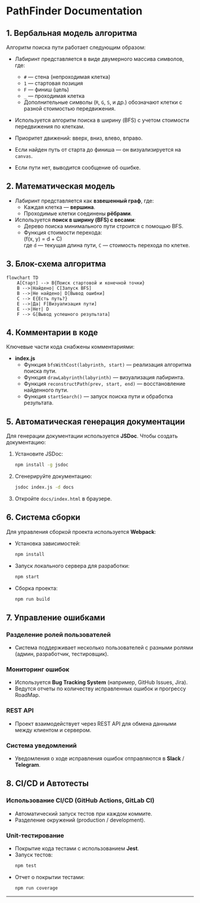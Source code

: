 # PathFinder Documentation

## 1. Вербальная модель алгоритма

Алгоритм поиска пути работает следующим образом:

- Лабиринт представляется в виде двумерного массива символов, где:

  - `#` — стена (непроходимая клетка)
  - `1` — стартовая позиция
  - `F` — финиш (цель)
  - `_` — проходимая клетка
  - Дополнительные символы (`R`, `G`, `S`, и др.) обозначают клетки с разной стоимостью передвижения.

- Используется алгоритм поиска в ширину (BFS) с учетом стоимости передвижения по клеткам.

- Приоритет движений: вверх, вниз, влево, вправо.

- Если найден путь от старта до финиша — он визуализируется на `canvas`.

- Если пути нет, выводится сообщение об ошибке.

## 2. Математическая модель

- Лабиринт представляется как **взвешенный граф**, где:
  - Каждая клетка — **вершина**.
  - Проходимые клетки соединены **рёбрами**.
- Используется **поиск в ширину (BFS) с весами**:
  - Дерево поиска минимального пути строится с помощью BFS.
  - Функция стоимости перехода:\
    \(f(x, y) = d + C\)\
    где `d` — текущая длина пути, `C` — стоимость перехода по клетке.

## 3. Блок-схема алгоритма

```mermaid
flowchart TD
    A[Старт] --> B{Поиск стартовой и конечной точки}
    B -->|Найдено| C[Запуск BFS]
    B -->|Не найдено| D[Вывод ошибки]
    C --> E{Есть путь?}
    E -->|Да| F[Визуализация пути]
    E -->|Нет| D
    F --> G[Вывод успешного результата]
```

## 4. Комментарии в коде

Ключевые части кода снабжены комментариями:

- **index.js**
  - Функция `bfsWithCost(labyrinth, start)` — реализация алгоритма поиска пути.
  - Функция `drawLabyrinth(labyrinth)` — визуализация лабиринта.
  - Функция `reconstructPath(prev, start, end)` — восстановление найденного пути.
  - Функция `startSearch()` — запуск поиска пути и обработка результата.

## 5. Автоматическая генерация документации

Для генерации документации используется **JSDoc**. Чтобы создать документацию:

1. Установите JSDoc:
   ```sh
   npm install -g jsdoc
   ```
2. Сгенерируйте документацию:
   ```sh
   jsdoc index.js -d docs
   ```
3. Откройте `docs/index.html` в браузере.

## 6. Система сборки

Для управления сборкой проекта используется **Webpack**:

- Установка зависимостей:
  ```sh
  npm install
  ```
- Запуск локального сервера для разработки:
  ```sh
  npm start
  ```
- Сборка проекта:
  ```sh
  npm run build
  ```

## 7. Управление ошибками

### Разделение ролей пользователей

- Система поддерживает несколько пользователей с разными ролями (админ, разработчик, тестировщик).

### Мониторинг ошибок

- Используется **Bug Tracking System** (например, GitHub Issues, Jira).
- Ведутся отчеты по количеству исправленных ошибок и прогрессу RoadMap.

### REST API

- Проект взаимодействует через REST API для обмена данными между клиентом и сервером.

### Система уведомлений

- Уведомления о ходе исправления ошибок отправляются в **Slack** / **Telegram**.

## 8. CI/CD и Автотесты

### Использование CI/CD (GitHub Actions, GitLab CI)

- Автоматический запуск тестов при каждом коммите.
- Разделение окружений (production / development).

### Unit-тестирование

- Покрытие кода тестами с использованием **Jest**.
- Запуск тестов:
  ```sh
  npm test
  ```
- Отчет о покрытии тестами:
  ```sh
  npm run coverage
  ```

---